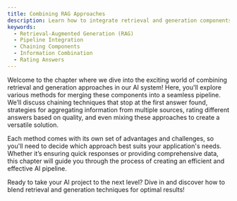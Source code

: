 ```yaml
---
title: Combining RAG Approaches
description: Learn how to integrate retrieval and generation components into a cohesive pipeline for your AI application.
keywords:
  - Retrieval-Augmented Generation (RAG)
  - Pipeline Integration
  - Chaining Components
  - Information Combination
  - Rating Answers
---
```


Welcome to the chapter where we dive into the exciting world of combining retrieval and generation approaches in our AI system! Here, you'll explore various methods for merging these components into a seamless pipeline. We’ll discuss chaining techniques that stop at the first answer found, strategies for aggregating information from multiple sources, rating different answers based on quality, and even mixing these approaches to create a versatile solution.

Each method comes with its own set of advantages and challenges, so you'll need to decide which approach best suits your application's needs. Whether it’s ensuring quick responses or providing comprehensive data, this chapter will guide you through the process of creating an efficient and effective AI pipeline.

Ready to take your AI project to the next level? Dive in and discover how to blend retrieval and generation techniques for optimal results!